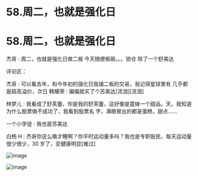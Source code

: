 # 58.周二，也就是强化日

# 58.周二，也就是强化日

杰哥 : 周二，也就是强化日做二板 今天随便板砸。。。锁仓 除了一个舒美达

评论区：

杰哥 : 可以看去年，和今年初的强化日我铺二板的交易，我记得星球里有 几乎都是超高溢价，次日 韩耀荣 : 偏偏就买了个苏美达[流泪][流泪]

林梦儿 : 我看成了舒芙蕾，你是我的舒芙蕾，这好像是霆锋一个甜品。天，我知道为什么股票做不成功了，我看到股票名 字，满眼冒出的都是蛋糕，甜点……

一个小学徒 : 我也是苏美达

白杨 H : 杰哥你这么晚才睡啊？你平时运动量多吗？我也是专职股民，每天运动量很少很少，30 岁了，亚健康明显[难过]

![image](img/Image_039.png)

![image](img/Image_040.png)